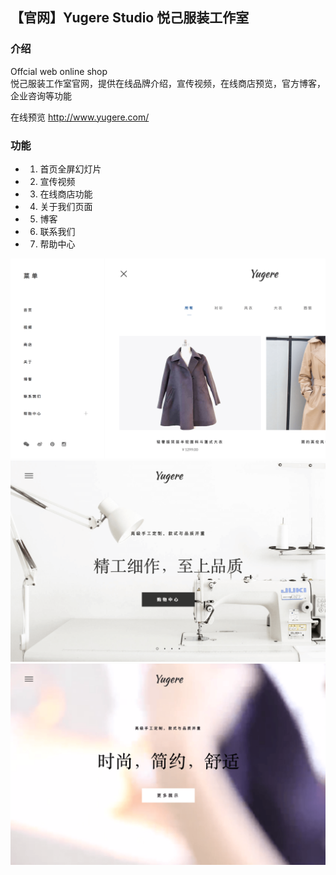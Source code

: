 ## 【官网】Yugere Studio 悦己服装工作室

### 介绍

Offcial web online shop  
悦己服装工作室官网，提供在线品牌介绍，宣传视频，在线商店预览，官方博客，企业咨询等功能

在线预览 http://www.yugere.com/

### 功能

- 1. 首页全屏幻灯片
- 2. 宣传视频
- 3. 在线商店功能
- 4. 关于我们页面
- 5. 博客
- 6. 联系我们
- 7. 帮助中心

![Image text](https://raw.githubusercontent.com/fantingsheng/Yugere/master/images/Preview/preview1.png)
![Image text](https://raw.githubusercontent.com/fantingsheng/Yugere/master/images/Preview/preview2.png)
![Image text](https://raw.githubusercontent.com/fantingsheng/Yugere/master/images/Preview/preview3.png)


